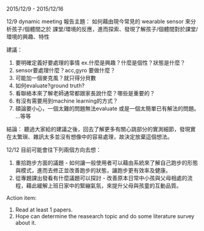2015/12/9 - 2015/12/16

12/9 dynamic meeting
報告主題：
如何藉由現今常見的 wearable sensor 來分析孩子/個體間之於 課堂/環境的反應，進而探索、發現了解孩子/個體間對於課堂/環境的興趣、特性

建議：
1. 要明確定義好要處理的事情 ex.什麼是興趣？什麼是個性？狀態是什麼？
2. sensor要處理什麼？acc,gyro 要做什麼？
3. 可能加一個麥克風？就只得分貝數
4. 如何evaluate?ground truth?
5. 看聯絡本來了解老師通常都跟家長說什麼？哪些是重要的？
6. 有沒有需要用到machine learning的方式？
7. 碩論要小心，一個太難的問題無法evaluate 或是一個太簡單已有解法的問題。
...等等

結論：
聽過大家給的建議之後，回去了解更多有關心跳部分的實測細節，發現實在太繁瑣、雜訊太多並沒有想像中的容易處理，故決定放棄這個想法。

12/12
目前可能會往下列兩個方向去想：
1. 重拾跑步方面的議題 - 如何讓一般使用者可以藉由系統來了解自己跑步的形態與模式，進而去修正並改善跑步的狀態，讓跑步更有效率及健康。
2. 從專題課出發看有什麼議題可以探討 - 改善原本日常中小孩與父母相處的流程，藉此緩解上班日家中的緊繃氣氛，來提升父母與孩童的互動品質。

Action item:
1. Read at least 1 papers.
2. Hope can determine the reasearch topic and do some literature survey about it.